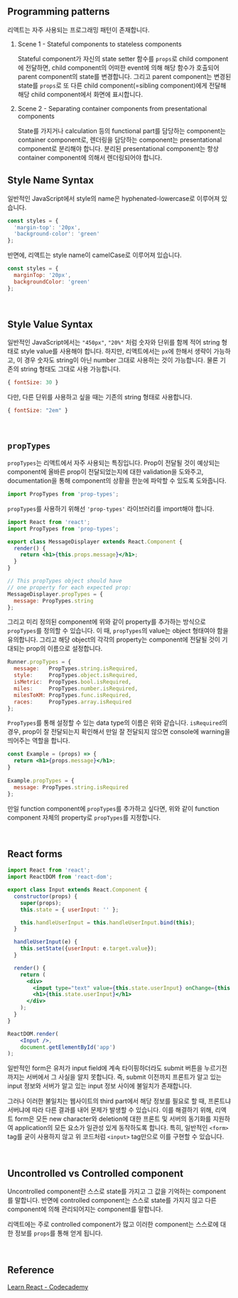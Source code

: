 ## Programming patterns

리액트는 자주 사용되는 프로그래밍 패턴이 존재합니다.

1. Scene 1 - Stateful components to stateless components

   Stateful component가 자신의 state setter 함수를 `props`로 child component에 전달하면, child component의 어떠한 event에 의해 해당 함수가 호출되어 parent component의 state를 변경합니다. 그리고 parent component는 변경된 state를 `props`로 또 다른 child component(=sibling component)에게 전달해 해당 child component에서 화면에 표시합니다.

2. Scene 2 - Separating container components from presentational components

   State를 가지거나 calculation 등의 functional part를 담당하는 component는 container component로, 렌더링을 담당하는 component는 presentational component로 분리해야 합니다. 분리된 presentational component는 항상 container component에 의해서 렌더링되어야 합니다.



## Style Name Syntax

일반적인 JavaScript에서 style의 name은 hyphenated-lowercase로 이루어져 있습니다.

```jsx
const styles = {
  'margin-top': '20px',
  'background-color': 'green'
};
```

반면에, 리액트는 style name이 camelCase로 이루어져 있습니다.

```jsx
const styles = {
  marginTop: '20px',
  backgroundColor: 'green'
};
```

​    

## Style Value Syntax

일반적인 JavaScript에서는 `"450px"`, `"20%"` 처럼 숫자와 단위를 함께 적어 string 형태로 style value를 사용해야 합니다. 하지만, 리액트에서는 `px`에 한해서 생략이 가능하고, 이 경우 숫자도 string이 아닌 number 그대로 사용하는 것이 가능합니다. 물론 기존의 string 형태도 그대로 사용 가능합니다.

```jsx
{ fontSize: 30 }
```

다만, 다른 단위를 사용하고 싶을 때는 기존의 string 형태로 사용합니다.

```jsx
{ fontSize: "2em" }
```

​    

## `propTypes`

`propTypes`는 리액트에서 자주 사용되는 특징입니다. Prop이 전달될 것이 예상되는 component에 올바른 prop이 전달되었는지에 대한 validation을 도와주고, documentation을 통해 component의 상황을 한눈에 파악할 수 있도록 도와줍니다.

```jsx
import PropTypes from 'prop-types';
```

`propTypes`를 사용하기 위해선 `'prop-types'` 라이브러리를 import해야 합니다. 

```jsx
import React from 'react';
import PropTypes from 'prop-types';

export class MessageDisplayer extends React.Component {
  render() {
    return <h1>{this.props.message}</h1>;
  }
}

// This propTypes object should have
// one property for each expected prop:
MessageDisplayer.propTypes = {
  message: PropTypes.string
};
```

그리고 미리 정의된 component에 위와 같이 property를 추가하는 방식으로 `propTypes`를 정의할 수 있습니다. 이 때, `propTypes`의 value는 object 형태여야 함을 유의합니다. 그리고 해당 object의 각각의 property는 component에 전달될 것이 기대되는 prop의 이름으로 설정합니다.

```jsx
Runner.propTypes = {
  message:   PropTypes.string.isRequired,
  style:     PropTypes.object.isRequired,
  isMetric:  PropTypes.bool.isRequired,
  miles:     PropTypes.number.isRequired,
  milesToKM: PropTypes.func.isRequired,
  races:     PropTypes.array.isRequired
};
```

`PropTypes`를 통해 설정할 수 있는 data type의 이름은 위와 같습니다. `isRequired`의 경우, prop이 잘 전달되는지 확인해서 만일 잘 전달되지 않으면 console에 warning을 띄어주는 역할을 합니다.

```jsx
const Example = (props) => {
  return <h1>{props.message}</h1>;
}
 
Example.propTypes = {
  message: PropTypes.string.isRequired
};
```

만일 function component에 `propTypes`를 추가하고 싶다면, 위와 같이 function component 자체의 property로 `propTypes`를 지정합니다.

​    

## React forms

```jsx
import React from 'react';
import ReactDOM from 'react-dom';

export class Input extends React.Component {
  constructor(props) {
    super(props);
    this.state = { userInput: '' };

    this.handleUserInput = this.handleUserInput.bind(this);
  }

  handleUserInput(e) {
    this.setState({userInput: e.target.value});
  }

  render() {
    return (
      <div>
        <input type="text" value={this.state.userInput} onChange={this.handleUserInput} />
        <h1>{this.state.userInput}</h1>
      </div>
    );
  }
}

ReactDOM.render(
	<Input />,
	document.getElementById('app')
);
```

일반적인 form은 유저가 input field에 계속 타이핑하더라도 submit 버튼을 누르기전까지는 서버에서 그 사실을 알지 못합니다. 즉, submit 이전까지 프론트가 알고 있는 input 정보와 서버가 알고 있는 input 정보 사이에 불일치가 존재합니다.

그러나 이러한 불일치는 웹사이트의 third part에서 해당 정보를 필요로 할 때, 프론트냐 서버냐에 따라 다른 결과를 내어 문제가 발생할 수 있습니다. 이를 해결하기 위해, 리액트 form은 모든 new character와 deletion에 대한 프론트 및 서버의 동기화를 지원하여 application의 모든 요소가 일관성 있게 동작하도록 합니다. 특히, 일반적인 `<form>` tag를 굳이 사용하지 않고 위 코드처럼 `<input>` tag만으로 이를 구현할 수 있습니다.

​    

## Uncontrolled vs Controlled component

Uncontrolled component란 스스로 state를 가지고 그 값을 기억하는 component를 말합니다. 반면에 controlled component는 스스로 state를 가지지 않고 다른 component에 의해 관리되어지는 component를 말합니다. 

리액트에는 주로 controlled component가 많고 이러한 component는 스스로에 대한 정보를 `props`를 통해 얻게 됩니다.

​    

## Reference

[Learn React - Codecademy](https://www.codecademy.com/courses/react-101)
